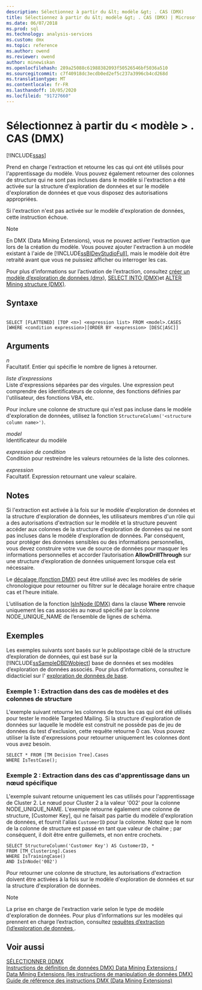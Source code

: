 ```yaml
---
description: Sélectionnez à partir du &lt; modèle &gt; . CAS (DMX)
title: Sélectionnez à partir du &lt; modèle &gt; . CAS (DMX) | Microsoft Docs
ms.date: 06/07/2018
ms.prod: sql
ms.technology: analysis-services
ms.custom: dmx
ms.topic: reference
ms.author: owend
ms.reviewer: owend
author: minewiskan
ms.openlocfilehash: 289a25088c61988382093f50526546bf5036a510
ms.sourcegitcommit: c7f40918dc3ecdb0ed2ef5c237a3996cb4cd268d
ms.translationtype: MT
ms.contentlocale: fr-FR
ms.lasthandoff: 10/05/2020
ms.locfileid: "91727660"
---
```

# <a name="select-from-ltmodelgtcases-dmx"></a>Sélectionnez à partir du &lt; modèle &gt; . CAS (DMX)
[!INCLUDE[ssas](../includes/applies-to-version/ssas.md)]

  Prend en charge l'extraction et retourne les cas qui ont été utilisés pour l'apprentissage du modèle. Vous pouvez également retourner des colonnes de structure qui ne sont pas incluses dans le modèle si l'extraction a été activée sur la structure d'exploration de données et sur le modèle d'exploration de données et que vous disposez des autorisations appropriées.  
  
 Si l'extraction n'est pas activée sur le modèle d'exploration de données, cette instruction échoue.  
  
> [!NOTE]  
>  En DMX (Data Mining Extensions), vous ne pouvez activer l'extraction que lors de la création du modèle. Vous pouvez ajouter l'extraction à un modèle existant à l'aide de [!INCLUDE[ssBIDevStudioFull](../includes/ssbidevstudiofull-md.md)], mais le modèle doit être retraité avant que vous ne puissiez afficher ou interroger les cas.  
  
 Pour plus d’informations sur l’activation de l’extraction, consultez [créer un modèle d’exploration de données &#40;dmx&#41;](../dmx/create-mining-model-dmx.md), [SELECT INTO &#40;DMX&#41;](../dmx/select-into-dmx.md)et [ALTER Mining structure &#40;DMX&#41;](../dmx/alter-mining-structure-dmx.md).  
  
## <a name="syntax"></a>Syntaxe  
  
```  
  
SELECT [FLATTENED] [TOP <n>] <expression list> FROM <model>.CASES  
[WHERE <condition expression>][ORDER BY <expression> [DESC|ASC]]  
```  
  
## <a name="arguments"></a>Arguments  
 *n*  
 Facultatif. Entier qui spécifie le nombre de lignes à retourner.  
  
 *liste d’expressions*  
 Liste d'expressions séparées par des virgules. Une expression peut comprendre des identificateurs de colonne, des fonctions définies par l'utilisateur, des fonctions VBA, etc.  
  
 Pour inclure une colonne de structure qui n'est pas incluse dans le modèle d'exploration de données, utilisez la fonction `StructureColumn('<structure column name>')`.  
  
 *model*  
 Identificateur du modèle  
  
 *expression de condition*  
 Condition pour restreindre les valeurs retournées de la liste des colonnes.  
  
 *expression*  
 Facultatif. Expression retournant une valeur scalaire.  
  
## <a name="remarks"></a>Notes  
 Si l'extraction est activée à la fois sur le modèle d'exploration de données et la structure d'exploration de données, les utilisateurs membres d'un rôle qui a des autorisations d'extraction sur le modèle et la structure peuvent accéder aux colonnes de la structure d'exploration de données qui ne sont pas incluses dans le modèle d'exploration de données. Par conséquent, pour protéger des données sensibles ou des informations personnelles, vous devez construire votre vue de source de données pour masquer les informations personnelles et accorder l’autorisation **AllowDrillThrough** sur une structure d’exploration de données uniquement lorsque cela est nécessaire.  
  
 Le [décalage &#40;fonction DMX&#41;](../dmx/lag-dmx.md) peut être utilisé avec les modèles de série chronologique pour retourner ou filtrer sur le décalage horaire entre chaque cas et l’heure initiale.  
  
 L’utilisation de la fonction [IsInNode &#40;DMX&#41;](../dmx/isinnode-dmx.md) dans la clause **Where** renvoie uniquement les cas associés au nœud spécifié par la colonne NODE_UNIQUE_NAME de l’ensemble de lignes de schéma.  
  
## <a name="examples"></a>Exemples  
 Les exemples suivants sont basés sur le publipostage ciblé de la structure d’exploration de données, qui est basé sur la [!INCLUDE[ssSampleDBDWobject](../includes/sssampledbdwobject-md.md)] base de données et ses modèles d’exploration de données associés. Pour plus d’informations, consultez le didacticiel sur l' [exploration de données de base](/previous-versions/sql/sql-server-2016/ms167167(v=sql.130)).  
  
### <a name="example-1-drillthrough-to-model-cases-and-structure-columns"></a>Exemple 1 : Extraction dans des cas de modèles et des colonnes de structure  
 L'exemple suivant retourne les colonnes de tous les cas qui ont été utilisés pour tester le modèle Targeted Mailing. Si la structure d'exploration de données sur laquelle le modèle est construit ne possède pas de jeu de données du test d'exclusion, cette requête retourne 0 cas. Vous pouvez utiliser la liste d'expressions pour retourner uniquement les colonnes dont vous avez besoin.  
  
```  
SELECT * FROM [TM Decision Tree].Cases  
WHERE IsTestCase();  
```  
  
### <a name="example-2-drillthrough-to-training-cases-in-a-specific-node"></a>Exemple 2 : Extraction dans des cas d'apprentissage dans un nœud spécifique  
 L'exemple suivant retourne uniquement les cas utilisés pour l'apprentissage de Cluster 2. Le nœud pour Cluster 2 a la valeur '002' pour la colonne NODE_UNIQUE_NAME. L'exemple retourne également une colonne de structure, [Customer Key], qui ne faisait pas partie du modèle d'exploration de données, et fournit l'alias `CustomerID` pour la colonne. Notez que le nom de la colonne de structure est passé en tant que valeur de chaîne ; par conséquent, il doit être entre guillemets, et non entre crochets.  
  
```  
SELECT StructureColumn('Customer Key') AS CustomerID, *   
FROM [TM_Clustering].Cases  
WHERE IsTrainingCase()  
AND IsInNode('002')  
```  
  
 Pour retourner une colonne de structure, les autorisations d'extraction doivent être activées à la fois sur le modèle d'exploration de données et sur la structure d'exploration de données.  
  
> [!NOTE]  
>  La prise en charge de l'extraction varie selon le type de modèle d'exploration de données. Pour plus d’informations sur les modèles qui prennent en charge l’extraction, consultez [requêtes d’extraction &#40;&#41;d’exploration de données ](/analysis-services/data-mining/drillthrough-queries-data-mining).  
  
## <a name="see-also"></a>Voir aussi  
 [SÉLECTIONNER &#40;&#41;DMX ](../dmx/select-dmx.md)   
 [Instructions de définition de données DMX&#41; Data Mining Extensions &#40;](../dmx/dmx-statements-data-definition.md)   
 [Data Mining Extensions &#40;les instructions de manipulation de données DMX&#41;](../dmx/dmx-statements-data-manipulation.md)   
 [Guide de référence des instructions DMX &#40;Data Mining Extensions&#41;](../dmx/data-mining-extensions-dmx-statements.md)  
  
